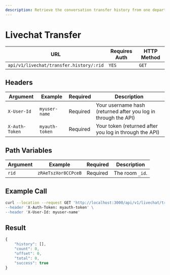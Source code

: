 ```yaml
---
description: Retrieve the conversation transfer history from one department to another.
---
```


# Livechat Transfer

| URL                                     | Requires Auth | HTTP Method |
| --------------------------------------- | ------------- | ----------- |
| `api/v1/livechat/transfer.history/:rid` | `YES`         | `GET`       |

## Headers

| Argument       | Example        | Required | Description                                                    |
| -------------- | -------------- | -------- | -------------------------------------------------------------- |
| `X-User-Id`    | `myuser-name`  | Required | Your username hash (returned after you log in through the API) |
| `X-Auth-Token` | `myauth-token` | Required | Your token (returned after you log in through the API)         |

## Path Variables

| Argument | Example             | Required | Description     |
| -------- | ------------------- | -------- | --------------- |
| `rid`    | `zRAeTszXor8CCPceB` | Required | The room `_id`. |

## Example Call

```bash
curl --location --request GET 'http://localhost:3000/api/v1/livechat/transfer.history/:rid\
--header 'X-Auth-Token: myauth-token' \
--header 'X-User-Id: myuser-name'
```

## Result

```javascript
{
    "history": [],
    "count": 0,
    "offset": 0,
    "total": 0,
    "success": true
}
```
